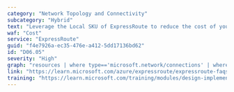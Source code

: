 ```yaml
---
category: "Network Topology and Connectivity"
subcategory: "Hybrid"
text: "Leverage the Local SKU of ExpressRoute to reduce the cost of your circuits, if your circuit peering location supports your Azure regions for the Local SKU."
waf: "Cost"
service: "ExpressRoute"
guid: "f4e7926a-ec35-476e-a412-5dd17136bd62"
id: "D06.05"
severity: "High"
graph: "resources | where type=='microsoft.network/connections' | where properties.connectionType == 'ExpressRoute' | project id, gwid=tostring(properties.virtualNetworkGateway1.id), circuitid=tostring(properties.peer.id) | join (resources | where type=='microsoft.network/expressroutecircuits' | project circuitid=tostring(id), circuitsku=sku.tier) on circuitid | project id=gwid, compliant = (circuitsku == 'Local') | summarize compliant=max(compliant) by id"
link: "https://learn.microsoft.com/azure/expressroute/expressroute-faqs#expressroute-local"
training: "https://learn.microsoft.com/training/modules/design-implement-azure-expressroute/"
---
```

